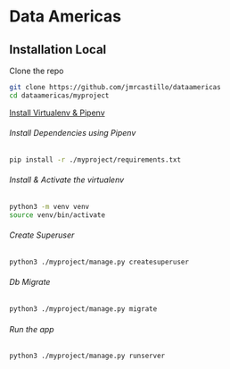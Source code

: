 # Data Americas

## Installation Local

Clone the repo
```bash
git clone https://github.com/jmrcastillo/dataamericas
cd dataamericas/myproject
```

[Install Virtualenv & Pipenv](https://pipenv-fork.readthedocs.io/en/latest/install.html)

###### Install Dependencies using Pipenv

```bash
pip install -r ./myproject/requirements.txt
```

###### Install & Activate the virtualenv

```bash
python3 -m venv venv
source venv/bin/activate
```

###### Create Superuser
```bash
python3 ./myproject/manage.py createsuperuser
```

###### Db Migrate
```bash
python3 ./myproject/manage.py migrate
```

###### Run the app
```bash
python3 ./myproject/manage.py runserver
```
